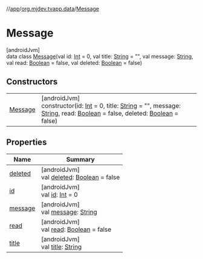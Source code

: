 //[app](../../../index.md)/[org.mjdev.tvapp.data](../index.md)/[Message](index.md)

# Message

[androidJvm]\
data class [Message](index.md)(val id: [Int](https://kotlinlang.org/api/latest/jvm/stdlib/kotlin/-int/index.html) = 0, val title: [String](https://kotlinlang.org/api/latest/jvm/stdlib/kotlin/-string/index.html) = &quot;&quot;, val message: [String](https://kotlinlang.org/api/latest/jvm/stdlib/kotlin/-string/index.html), val read: [Boolean](https://kotlinlang.org/api/latest/jvm/stdlib/kotlin/-boolean/index.html) = false, val deleted: [Boolean](https://kotlinlang.org/api/latest/jvm/stdlib/kotlin/-boolean/index.html) = false)

## Constructors

| | |
|---|---|
| [Message](-message.md) | [androidJvm]<br>constructor(id: [Int](https://kotlinlang.org/api/latest/jvm/stdlib/kotlin/-int/index.html) = 0, title: [String](https://kotlinlang.org/api/latest/jvm/stdlib/kotlin/-string/index.html) = &quot;&quot;, message: [String](https://kotlinlang.org/api/latest/jvm/stdlib/kotlin/-string/index.html), read: [Boolean](https://kotlinlang.org/api/latest/jvm/stdlib/kotlin/-boolean/index.html) = false, deleted: [Boolean](https://kotlinlang.org/api/latest/jvm/stdlib/kotlin/-boolean/index.html) = false) |

## Properties

| Name | Summary |
|---|---|
| [deleted](deleted.md) | [androidJvm]<br>val [deleted](deleted.md): [Boolean](https://kotlinlang.org/api/latest/jvm/stdlib/kotlin/-boolean/index.html) = false |
| [id](id.md) | [androidJvm]<br>val [id](id.md): [Int](https://kotlinlang.org/api/latest/jvm/stdlib/kotlin/-int/index.html) = 0 |
| [message](message.md) | [androidJvm]<br>val [message](message.md): [String](https://kotlinlang.org/api/latest/jvm/stdlib/kotlin/-string/index.html) |
| [read](read.md) | [androidJvm]<br>val [read](read.md): [Boolean](https://kotlinlang.org/api/latest/jvm/stdlib/kotlin/-boolean/index.html) = false |
| [title](title.md) | [androidJvm]<br>val [title](title.md): [String](https://kotlinlang.org/api/latest/jvm/stdlib/kotlin/-string/index.html) |
